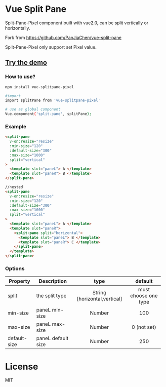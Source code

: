 # Vue Split Pane

Split-Pane-Pixel component built with vue2.0, can be split vertically or horizontally.

Fork from https://github.com/PanJiaChen/vue-split-pane

Split-Pane-Pixel only support set Pixel value.

## [Try the demo](http://panjiachen.github.io/split-pane/demo/index.html)

### How to use?

```bash
npm install vue-splitpane-pixel

#import
import splitPane from 'vue-splitpane-pixel'

# use as global component
Vue.component('split-pane', splitPane);
```

### Example

```html
<split-pane
  v-on:resize="resize"
  :min-size="120"
  :default-size="300"
  :max-size="1000"
  split="vertical"
>
  <template slot="paneL"> A </template>
  <template slot="paneR"> B </template>
</split-pane>
```

```html
//nested
<split-pane
  v-on:resize="resize"
  :min-size="120"
  :default-size="300"
  :max-size="1000"
  split="vertical"
>
  <template slot="paneL"> A </template>
  <template slot="paneR">
    <split-pane split="horizontal">
      <template slot="paneL"> B </template>
      <template slot="paneR"> C </template>
    </split-pane>
  </template>
</split-pane>
```

### Options

| Property     | Description        |             type             |       default        |
| ------------ | ------------------ | :--------------------------: | :------------------: |
| split        | the split type     | String [horizontal,vertical] | must choose one type |
| min-size     | paneL min-size     |            Number            |         100          |
| max-size     | paneL max-size     |            Number            |     0 (not set)      |
| default-size | paneL default size |            Number            |         250          |

# License

MIT
